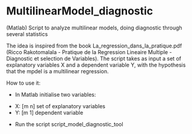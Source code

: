 # MultilinearModel_diagnostic
(Matlab) Script to analyze multilinear models, doing diagnostic through several statistics

The idea is inspired from the book La_regression_dans_la_pratique.pdf (Ricco Rakotomalala - Pratique de la Regression Lineaire Multiple - Diagnostic et selection de Variables). 
The script takes as input a set of explanatory variables X and a dependent variable Y, with the hypothesis that the mpdel is a multilinear regression.

How to use it:
- In Matlab initialise two variables:
* X: [m n] set of explanatory variables
* Y: [m 1] dependent variable
- Run the script script_model_diagnostic_tool
